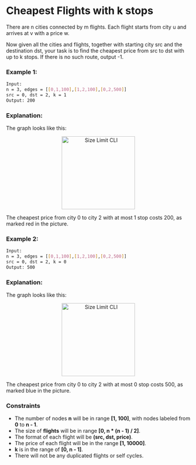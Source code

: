 # Cheapest Flights with k stops 

There are n cities connected by m flights. Each flight starts from city u and arrives at v with a price w.

Now given all the cities and flights, together with starting city src and the destination dst, your task is to find the cheapest price from src to dst with up to k stops. If there is no such route, output -1.

### Example 1:
```bash
Input: 
n = 3, edges = [[0,1,100],[1,2,100],[0,2,500]]
src = 0, dst = 2, k = 1
Output: 200
```
### Explanation: 
The graph looks like this:
<p align="center">
  <img src="https://s3-lc-upload.s3.amazonaws.com/uploads/2018/02/16/995.png" alt="Size Limit CLI" width="200">
</p>

The cheapest price from city 0 to city 2 with at most 1 stop costs 200, as marked red in the picture.


### Example 2:
```bash
Input: 
n = 3, edges = [[0,1,100],[1,2,100],[0,2,500]]
src = 0, dst = 2, k = 0
Output: 500
```
### Explanation: 
The graph looks like this:
<p align="center">
  <img src="https://s3-lc-upload.s3.amazonaws.com/uploads/2018/02/16/995.png" alt="Size Limit CLI" width="200">
</p>

The cheapest price from city 0 to city 2 with at most 0 stop costs 500, as marked blue in the picture.

### Constraints

* The number of nodes **n** will be in range **[1, 100]**, with nodes labeled from **0** to **n - 1**.
* The size of **flights** will be in range **[0, n * (n - 1) / 2]**.
* The format of each flight will be **(src, dst, price)**.
* The price of each flight will be in the range **[1, 10000]**.
* **k** is in the range of **[0, n - 1]**.
* There will not be any duplicated flights or self cycles.
